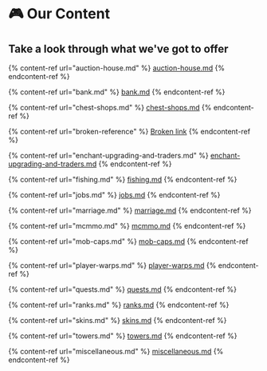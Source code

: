 # 🎮 Our Content

## Take a look through what we've got to offer

{% content-ref url="auction-house.md" %}
[auction-house.md](auction-house.md)
{% endcontent-ref %}

{% content-ref url="bank.md" %}
[bank.md](bank.md)
{% endcontent-ref %}

{% content-ref url="chest-shops.md" %}
[chest-shops.md](chest-shops.md)
{% endcontent-ref %}

{% content-ref url="broken-reference" %}
[Broken link](broken-reference)
{% endcontent-ref %}

{% content-ref url="enchant-upgrading-and-traders.md" %}
[enchant-upgrading-and-traders.md](enchant-upgrading-and-traders.md)
{% endcontent-ref %}

{% content-ref url="fishing.md" %}
[fishing.md](fishing.md)
{% endcontent-ref %}

{% content-ref url="jobs.md" %}
[jobs.md](jobs.md)
{% endcontent-ref %}

{% content-ref url="marriage.md" %}
[marriage.md](marriage.md)
{% endcontent-ref %}

{% content-ref url="mcmmo.md" %}
[mcmmo.md](mcmmo.md)
{% endcontent-ref %}

{% content-ref url="mob-caps.md" %}
[mob-caps.md](mob-caps.md)
{% endcontent-ref %}

{% content-ref url="player-warps.md" %}
[player-warps.md](player-warps.md)
{% endcontent-ref %}

{% content-ref url="quests.md" %}
[quests.md](quests.md)
{% endcontent-ref %}

{% content-ref url="ranks.md" %}
[ranks.md](ranks.md)
{% endcontent-ref %}

{% content-ref url="skins.md" %}
[skins.md](skins.md)
{% endcontent-ref %}

{% content-ref url="towers.md" %}
[towers.md](towers.md)
{% endcontent-ref %}

{% content-ref url="miscellaneous.md" %}
[miscellaneous.md](miscellaneous.md)
{% endcontent-ref %}
